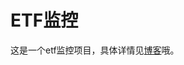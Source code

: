 # ETF监控
这是一个etf监控项目，具体详情见[博客](https://chenwingsing.github.io/2025/01/28/ETF监控策略（写在2025除夕夜）/#预测回归代码)哦。
